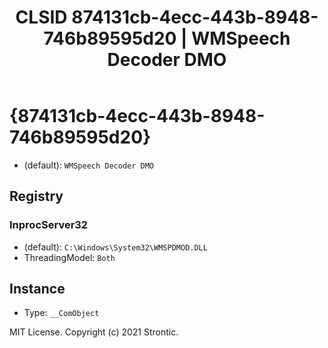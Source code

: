 ﻿---
title: "CLSID 874131cb-4ecc-443b-8948-746b89595d20 | WMSpeech Decoder DMO"
excerpt: What is COM-Object CLSID 874131cb-4ecc-443b-8948-746b89595d20?
---

# {874131cb-4ecc-443b-8948-746b89595d20}

* (default): `WMSpeech Decoder DMO`

## Registry


### InprocServer32

* (default): `C:\Windows\System32\WMSPDMOD.DLL`
* ThreadingModel: `Both`

## Instance

* Type: `__ComObject`

MIT License. Copyright (c) 2021 Strontic.


